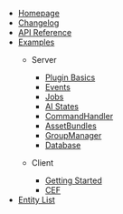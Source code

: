 - [Homepage](/)
- [Changelog](/BreakingChanges)
- [API Reference](https://brokeprotocol.com/api/)
- [Examples](/Examples/)
  - Server
    - [Plugin Basics](/Examples/Server/Plugin-Basics)
    - [Events](/Examples/Server/Events)
    - [Jobs](/Examples/Server/Jobs)
    - [AI States](/Examples/Server/AI)
    - [CommandHandler](/Examples/Server/CommandHandler)
    - [AssetBundles](/Examples/Server/AssetBundles)
    - [GroupManager](/Examples/Server/GroupManager)
    - [Database](/Examples/Server/Database)

  - Client
    - [Getting Started](/Examples/Client/Getting-Started)
    - [CEF](/Examples/Client/CEF)
- [Entity List](/EntityList)
